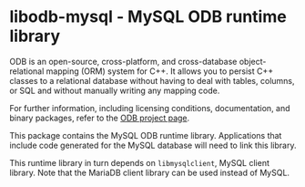 # libodb-mysql - MySQL ODB runtime library

ODB is an open-source, cross-platform, and cross-database object-relational
mapping (ORM) system for C++. It allows you to persist C++ classes to a
relational database without having to deal with tables, columns, or SQL and
without manually writing any mapping code.

For further information, including licensing conditions, documentation, and
binary packages, refer to the [ODB project
page](https://codesynthesis.com/products/odb/).

This package contains the MySQL ODB runtime library. Applications that include
code generated for the MySQL database will need to link this library.

This runtime library in turn depends on `libmysqlclient`, MySQL client
library. Note that the MariaDB client library can be used instead of MySQL.
